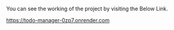 You can see the working of the project by visiting the Below Link.

https://todo-manager-0zp7.onrender.com
